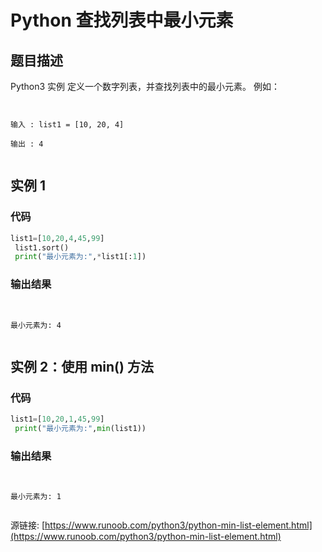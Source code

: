 # Python 查找列表中最小元素

## 题目描述
Python3 实例
定义一个数字列表，并查找列表中的最小元素。
例如：
```

输入 : list1 = [10, 20, 4]
输出 : 4 

```

## 实例 1
### 代码
```python
list1=[10,20,4,45,99]
 list1.sort()
 print("最小元素为:",*list1[:1])
```
### 输出结果
```

最小元素为: 4

```
## 实例 2：使用 min() 方法
### 代码
```python
list1=[10,20,1,45,99]
 print("最小元素为:",min(list1))
```
### 输出结果
```

最小元素为: 1

```
源链接: [https://www.runoob.com/python3/python-min-list-element.html](https://www.runoob.com/python3/python-min-list-element.html)